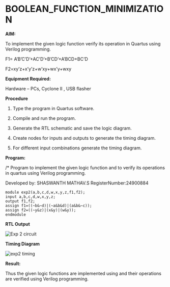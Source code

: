 # BOOLEAN_FUNCTION_MINIMIZATION

**AIM:**

To implement the given logic function verify its operation in Quartus using Verilog programming.

F1= A’B’C’D’+AC’D’+B’CD’+A’BCD+BC’D 

F2=xy’z+x’y’z+w’xy+wx’y+wxy

**Equipment Required:**

Hardware – PCs, Cyclone II , USB flasher


**Procedure**

1.	Type the program in Quartus software.

2.	Compile and run the program.

3.	Generate the RTL schematic and save the logic diagram.

4.	Create nodes for inputs and outputs to generate the timing diagram.

5.	For different input combinations generate the timing diagram.


**Program:**

/* Program to implement the given logic function and to verify its operations in quartus using Verilog programming. 

Developed by: SHASWANTH MATHAV.S
RegisterNumber:24900884
```
module exp2(a,b,c,d,w,x,y,z,f1,f2);
input a,b,c,d,w,x,y,z;
output f1,f2;
assign f1=((~b&~d)|(~a&b&d)|(a&b&~c));
assign f2=((~y&z)|(x&y)|(w&y));
endmodule
```

**RTL Output**


![Exp 2 circuit](https://github.com/user-attachments/assets/f4f945c0-430f-4886-9cf5-3cb5b4bd6e4e)


**Timing Diagram**


![exp2 timing](https://github.com/user-attachments/assets/4f696f89-ebfc-402e-896a-575a96dd0856)

**Result:**

Thus the given logic functions are implemented using and their operations are verified using Verilog programming.

